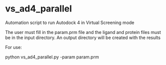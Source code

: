 # vs_ad4_parallel

Automation script to run Autodock 4 in Virtual Screening mode

The user must fill in the param.prm file and the ligand and protein files must be in the input directory. An output directory will be created with the results


For use:

python vs_ad4_parallel.py -param param.prm
